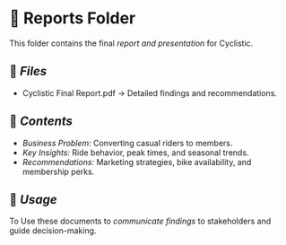# 📂 Reports Folder
This folder contains the final *report and presentation* for Cyclistic.

## 📜 *Files*
- Cyclistic Final Report.pdf → Detailed findings and recommendations.

## 📌 *Contents*
- *Business Problem:* Converting casual riders to members.
- *Key Insights:* Ride behavior, peak times, and seasonal trends.
- *Recommendations:* Marketing strategies, bike availability, and membership perks.

## 📢 *Usage*
To Use these documents to *communicate findings* to stakeholders and guide decision-making.
